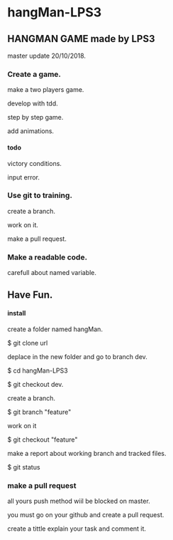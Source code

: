# hangMan-LPS3

## HANGMAN GAME made by LPS3

master update 20/10/2018.

### Create a game.

make a two players game.

develop with tdd.

step by step game.

add animations.

#### todo

victory conditions.

input error.

### Use git to training.

 create a branch.
 
 work on it.
 
 make a pull request.
 
### Make a readable code.

carefull about named variable.
  
## Have Fun.

#### install 

  create a  folder named hangMan.
  
  $ git clone url
  
  deplace in the new folder and go to branch dev.

  $ cd hangMan-LPS3


  $ git checkout dev.
  
  create a branch.
  
  $ git branch "feature"
  
  work on it
  
  $ git checkout "feature"
  
  make a report about working branch and tracked files.
  
  $ git status
  
### make a pull request

  all yours push method wiil be blocked on master.
  
  you must go on your github and create a pull request.
  
  create a tittle explain your task and comment it.
